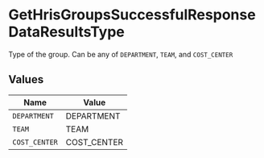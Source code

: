 # GetHrisGroupsSuccessfulResponseDataResultsType

Type of the group. Can be any of `DEPARTMENT`, `TEAM`, and `COST_CENTER`


## Values

| Name          | Value         |
| ------------- | ------------- |
| `DEPARTMENT`  | DEPARTMENT    |
| `TEAM`        | TEAM          |
| `COST_CENTER` | COST_CENTER   |